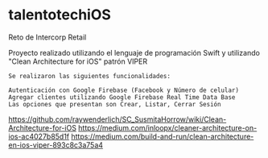 # talentotechiOS

Reto de Intercorp Retail

Proyecto realizado utilizando el lenguaje de programación Swift y utilizando "Clean Architecture for iOS" patrón VIPER

    Se realizaron las siguientes funcionalidades:

    Autenticación con Google Firebase (Facebook y Número de celular)
    Agregar clientes utilizando Google Firebase Real Time Data Base
    Las opciones que presentan son Crear, Listar, Cerrar Sesión

https://github.com/raywenderlich/SC_SusmitaHorrow/wiki/Clean-Architecture-for-iOS https://medium.com/inloopx/cleaner-architecture-on-ios-ac4027b85d1f https://medium.com/build-and-run/clean-architecture-en-ios-viper-893c8c3a75a4
